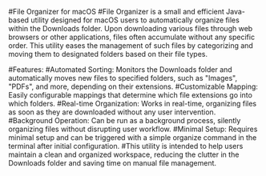 #File Organizer for macOS
#File Organizer is a small and efficient Java-based utility designed for macOS users to automatically organize files within the Downloads folder. Upon downloading various files through web browsers or other applications, files often accumulate without any specific order. This utility eases the management of such files by categorizing and moving them to designated folders based on their file types.

#Features:
#Automated Sorting: Monitors the Downloads folder and automatically moves new files to specified folders, such as "Images", "PDFs", and more, depending on their extensions.
#Customizable Mapping: Easily configurable mappings that determine which file extensions go into which folders.
#Real-time Organization: Works in real-time, organizing files as soon as they are downloaded without any user intervention.
#Background Operation: Can be run as a background process, silently organizing files without disrupting user workflow.
#Minimal Setup: Requires minimal setup and can be triggered with a simple organize command in the terminal after initial configuration.
#This utility is intended to help users maintain a clean and organized workspace, reducing the clutter in the Downloads folder and saving time on manual file management.
